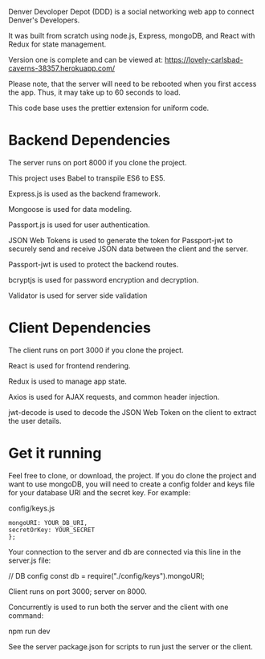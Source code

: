 Denver Devoloper Depot (DDD) is a social networking web app to connect Denver's Developers.

It was built from scratch using node.js, Express, mongoDB, and React with Redux for state management.

Version one is complete and can be viewed at: https://lovely-carlsbad-caverns-38357.herokuapp.com/

Please note, that the server will need to be rebooted when you first access the app. Thus, it may take up to 60 seconds to load.

This code base uses the prettier extension for uniform code.

# Backend Dependencies

The server runs on port 8000 if you clone the project.

This project uses Babel to transpile ES6 to ES5.

Express.js is used as the backend framework.

Mongoose is used for data modeling.

Passport.js is used for user authentication.

JSON Web Tokens is used to generate the token for Passport-jwt to securely send and receive JSON data between the client and the server.

Passport-jwt is used to protect the backend routes.

bcryptjs is used for password encryption and decryption.

Validator is used for server side validation

# Client Dependencies

The client runs on port 3000 if you clone the project.

React is used for frontend rendering.

Redux is used to manage app state.

Axios is used for AJAX requests, and common header injection.

jwt-decode is used to decode the JSON Web Token on the client to extract the user details.

# Get it running

Feel free to clone, or download, the project. If you do clone the project and want to use mongoDB, you will need to create a config folder and keys file for your database URI and the secret key. For example:

config/keys.js

```module.exports = {
mongoURI: YOUR_DB_URI,
secretOrKey: YOUR_SECRET
};
```

Your connection to the server and db are connected via this line in the server.js file:

// DB config
const db = require("./config/keys").mongoURI;

Client runs on port 3000; server on 8000.

Concurrently is used to run both the server and the client with one command:

npm run dev

See the server package.json for scripts to run just the server or the client.
